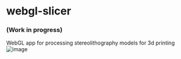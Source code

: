 webgl-slicer 
============
### (Work in progress)
WebGL app for processing stereolithography models for 3d printing
![image](https://cloud.githubusercontent.com/assets/794279/2812200/701f6344-ce47-11e3-8f4a-f3b2f25f7fc9.png)
